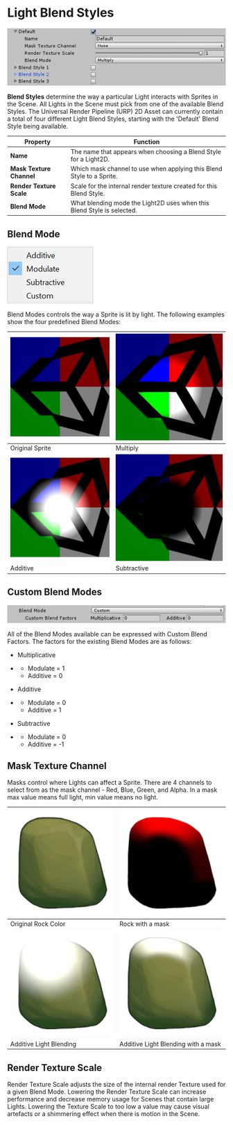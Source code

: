 # Light Blend Styles

![](Images/2D/image_38.png)

__Blend Styles__ determine the way a particular Light interacts with Sprites in the Scene. All Lights in the Scene must pick from one of the available Blend Styles. The Universal Render Pipeline (URP) 2D Asset can currently contain a total of four different Light Blend Styles, starting with the 'Default' Blend Style being available.

| **Property**             | **Function**                                                 |
| ------------------------ | ------------------------------------------------------------ |
| __Name__                 | The name that appears when choosing a Blend Style for a Light2D. |
| __Mask Texture Channel__ | Which mask channel to use when applying this Blend Style to a Sprite. |
| __Render Texture Scale__ | Scale for the internal render texture created for this Blend Style. |
| __Blend Mode__           | What blending mode the Light2D uses when this Blend Style is selected. |



## Blend Mode

![](Images/2D/image_39.png)

Blend Modes controls the way a Sprite is lit by light. The following examples show the four predefined Blend Modes:

| ![Original reference](Images/2D/image_40.png) | ![Multiply](Images/2D/image_41.png)    |
| ------------------------------------------ | ----------------------------------- |
| Original Sprite                            | Multiply                            |
| ![Additive](Images/2D/image_42.png)           | ![Subtractive](Images/2D/image_43.png) |
| Additive                                   | Subtractive                         |



## Custom Blend Modes

![](Images/2D/image_44.png)

All of the Blend Modes available can be expressed with Custom Blend Factors. The factors for the existing Blend Modes are as follows:

- Multiplicative

- - Modulate = 1
  - Additive = 0

- Additive

- - Modulate = 0
  - Additive = 1

- Subtractive

- - Modulate = 0
  - Additive = -1



## Mask Texture Channel

Masks control where Lights can affect a Sprite. There are 4 channels to select from as the mask channel - Red, Blue, Green, and Alpha. In a mask max value means full light, min value means no light. 

| ![Original rock color](Images/2D/image_45.png)     | ![Rock Mask](Images/2D/image_46.png)                      |
| ----------------------------------------------- | ------------------------------------------------------ |
| Original Rock Color                             | Rock with a mask                                       |
| ![Additive Light Blending](Images/2D/image_47.png) | ![Masked Additive Light Blending](Images/2D/image_48.png) |
| Additive Light Blending                         | Additive Light Blending with a mask                    |



## Render Texture Scale

Render Texture Scale adjusts the size of the internal render Texture used for a given Blend Mode. Lowering the Render Texture Scale can increase performance and decrease memory usage for Scenes that contain large Lights. Lowering the Texture Scale to too low a value may cause visual artefacts or a shimmering effect when there is motion in the Scene.